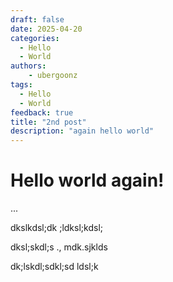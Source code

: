 ```yaml
---
draft: false 
date: 2025-04-20 
categories:
  - Hello
  - World
authors: 
    - ubergoonz
tags:
  - Hello
  - World
feedback: true
title: "2nd post"
description: "again hello world"
---
```


# Hello world again!
...

dkslkdsl;dk ;ldksl;kdsl;

dksl;skdl;s ., mdk.sjklds

<p hidden>#more</p>

dk;lskdl;sdkl;sd
ldsl;k


